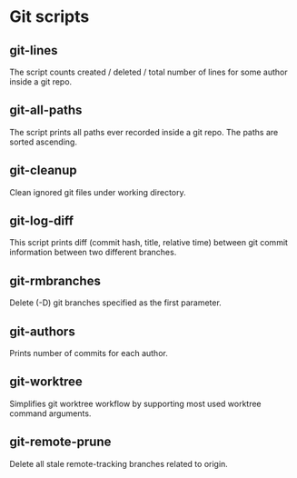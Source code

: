 # Git scripts

## git-lines

The script counts created / deleted / total number of lines for some author
inside a git repo.

## git-all-paths

The script prints all paths ever recorded inside a git repo. The paths are
sorted ascending.

## git-cleanup

Clean ignored git files under working directory.

## git-log-diff

This script prints diff (commit hash, title, relative time) between git commit
information between two different branches.

## git-rmbranches

Delete (-D) git branches specified as the first parameter.

## git-authors

Prints number of commits for each author.

## git-worktree

Simplifies git worktree workflow by supporting most used worktree command
arguments.

## git-remote-prune

Delete all stale remote-tracking branches related to origin.
